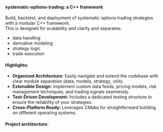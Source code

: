 #### systematic-options-trading: a C++ framework

Build, backtest, and deployment of systematic options trading strategies with a modular C++ framework.  
This is designed for scalability and clarity and separates:

- data handling
- derivative modeling
- strategy logic
- trade execution 

#### Highlights:

* **Organized Architecture:** Easily navigate and extend the codebase with clear module separation (data, models, strategy, utils).
* **Extensible Design:** Implement custom data feeds, pricing models, risk management techniques, and trading signals seamlessly.
* **Test-Driven Development:** Includes a dedicated testing structure to ensure the reliability of your strategies.
* **Cross-Platform Ready:** Leverages CMake for straightforward building on different operating systems.

#### Project architecture:

